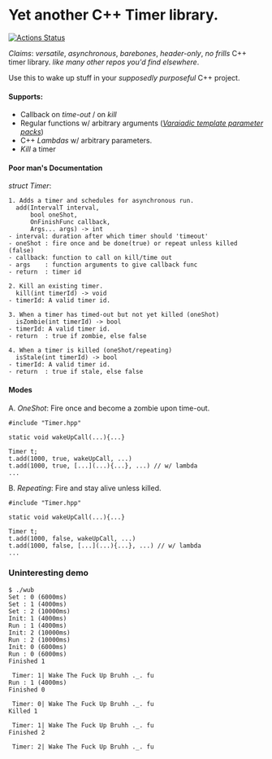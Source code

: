 # Yet another C++ Timer library.
[![Actions Status](https://github.com/jaswantp/WakeUpBruh/workflows/Build%20and%20Test/badge.svg)](https://github.com/jaswantp/GeometricPredicates/actions)

_Claims_: _versatile_, _asynchronous_, _barebones_, _header-only_, _no frills_ C++ timer library.
 _like many other repos you'd find elsewhere_.

Use this to wake up stuff in your _supposedly_ _purposeful_ C++ project.

#### Supports: 
- Callback on _time-out_ / on _kill_
 - Regular functions w/ arbitrary arguments ([_Varaiadic template parameter packs_](https://eli.thegreenplace.net/2014/variadic-templates-in-c/))
 - C++ _Lambdas_ w/ arbitrary parameters.
- _Kill_ a timer

#### Poor man's Documentation
_struct Timer_: 

    1. Adds a timer and schedules for asynchronous run.
      add(IntervalT interval,
          bool oneShot,
          OnFinishFunc callback,
          Args... args) -> int
    - interval: duration after which timer should 'timeout'
    - oneShot : fire once and be done(true) or repeat unless killed (false)
    - callback: function to call on kill/time out
    - args    : function arguments to give callback func
    - return  : timer id

    2. Kill an existing timer.
      kill(int timerId) -> void
    - timerId: A valid timer id.

    3. When a timer has timed-out but not yet killed (oneShot)
      isZombie(int timerId) -> bool
    - timerId: A valid timer id.
    - return  : true if zombie, else false

    4. When a timer is killed (oneShot/repeating)
      isStale(int timerId) -> bool
    - timerId: A valid timer id.
    - return  : true if stale, else false

#### Modes
A. _OneShot_: Fire once and become a zombie upon time-out.
```
#include "Timer.hpp"

static void wakeUpCall(...){...}

Timer t;
t.add(1000, true, wakeUpCall, ...)
t.add(1000, true, [...](...){...}, ...) // w/ lambda
...
```

B. _Repeating_: Fire and stay alive unless killed.
```
#include "Timer.hpp"

static void wakeUpCall(...){...}

Timer t;
t.add(1000, false, wakeUpCall, ...)
t.add(1000, false, [...](...){...}, ...) // w/ lambda
...
```

### Uninteresting demo

``` 
$ ./wub
Set : 0 (6000ms)
Set : 1 (4000ms)
Set : 2 (10000ms)
Init: 1 (4000ms)
Run : 1 (4000ms)
Init: 2 (10000ms)
Run : 2 (10000ms)
Init: 0 (6000ms)
Run : 0 (6000ms)
Finished 1

 Timer: 1| Wake The Fuck Up Bruhh ._. fu
Run : 1 (4000ms)
Finished 0

 Timer: 0| Wake The Fuck Up Bruhh ._. fu
Killed 1

 Timer: 1| Wake The Fuck Up Bruhh ._. fu
Finished 2

 Timer: 2| Wake The Fuck Up Bruhh ._. fu
```